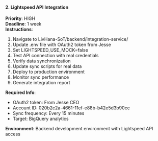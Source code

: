 #### 2. Lightspeed API Integration

**Priority**: HIGH  
**Deadline**: 1 week  
**Instructions**:

1. Navigate to LivHana-SoT/backend/integration-service/
2. Update .env file with OAuth2 token from Jesse
3. Set LIGHTSPEED_USE_MOCK=false
4. Test API connection with real credentials
5. Verify data synchronization
6. Update sync scripts for real data
7. Deploy to production environment
8. Monitor sync performance
9. Generate integration report

**Required Info**:

- OAuth2 token: From Jesse CEO
- Account ID: 020b2c2a-4661-11ef-e88b-b42e5d3b90cc
- Sync frequency: Every 15 minutes
- Target: BigQuery analytics

**Environment**: Backend development environment with Lightspeed API access

